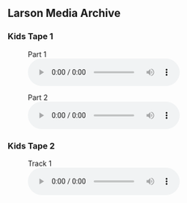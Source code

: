 ## Larson Media Archive

### Kids Tape 1

<figure>
	<figcaption>Part 1</figcaption>
	<audio controls src="https://jagpublic.s3.amazonaws.com/larson+kids+1.mp3">If you see this, your browser does not support the audio element</audio>
</figure>

<figure>
	<figcaption>Part 2</figcaption>
	<audio controls src="https://jagpublic.s3.amazonaws.com/larson+kids+1.2.mp3">If you see this, your browser does not support the audio element</audio>
</figure>

### Kids Tape 2

<figure>
	<figcaption>Track 1</figcaption>
	<audio controls src="https://jagpublic.s3.amazonaws.com/larson+kids+2.mp3">If you see this, your browser does not support the audio element</audio>
</figure>
